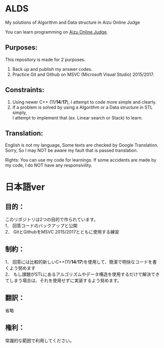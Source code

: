 # ALDS
My solutions of Algorithm and Data structure in Aizu Online Judge

You can learn programming on [Aizu Online Judge](http://judge.u-aizu.ac.jp/onlinejudge/index.jsp ). 


## Purposes:
This repository is made for 2 purposes.
1. Back up and publish my answer codes.
2. Practice Git and Github on MSVC (Microsoft Visual Studio) 2015/2017.

## Constraints:
1. Using newer C++ (11/**14**/**17**), I attempt to code more simple and clearly.
2. If a problem is solved by using a Algorithm or a Data structure in STL simply,  
  I attempt to implement that (ex. Linear search or Stack) to learn.

## Translation:
English is not my language, Some texts are checked by Google Translation. 
Sorry, So I may NOT be aware my fault  that is passed translation.

Rights:
You can use my code for learnings.
If some accidents are made by my code, I do NOT have any responsivility. 



# 日本語ver

## 目的：
このリポジトリは2つの目的で作られています。  
1． 回答コードのバックアップと公開  
2． GitとGithubをMSVC 2015/2017とともに使用する練習

## 制約：
1． 回答には比較的新しいC++(11/**14**/**17**)を使用して、簡潔で明快なコードを書くよう努めます  
2． もし課題がSTLにあるアルゴリズムやデータ構造を使用するだけで解決できてしまう場合は、それを使用せずに実装するよう努めます。

## 翻訳：
省略

## 権利：
常識的な範囲で利用してください。

